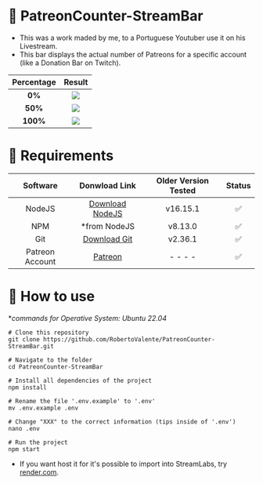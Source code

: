 # 📶 PatreonCounter-StreamBar
- This was a work maded by me, to a Portuguese Youtuber use it on his Livestream.
- This bar displays the actual number of Patreons for a specific account (like a Donation Bar on Twitch).

| **Percentage** |                  **Result**                 |
|:--------------:|:-------------------------------------------:|
|     **0%**     | <img src="https://i.imgur.com/xhEB25y.png"> |
|     **50%**    | <img src="https://i.imgur.com/dn4gXY5.png"> |
|    **100%**    | <img src="https://i.imgur.com/XJI645w.png"> |

# 📌 Requirements
| Software |                   Donwload Link                   | Older Version Tested | Status |
|:--------:|:-------------------------------------------------:|:--------------------:|:------:|
|  NodeJS  | [Download NodeJS](https://nodejs.org/en/download) |       v16.15.1       |    ✅   |
|    NPM   |                    *from NodeJS                   |        v8.13.0       |    ✅   |
|    Git   |   [Download Git](https://git-scm.com/downloads)   |        v2.36.1       |    ✅   |
|    Patreon Account   |   [Patreon](https://patreon.com)   |        - - - -       |    ✅   |

# 📌 How to use
**commands for Operative System: Ubuntu 22.04*
```console
# Clone this repository
git clone https://github.com/RobertoValente/PatreonCounter-StreamBar.git

# Navigate to the folder
cd PatreonCounter-StreamBar

# Install all dependencies of the project
npm install

# Rename the file '.env.example' to '.env'
mv .env.example .env

# Change "XXX" to the correct information (tips inside of '.env')
nano .env

# Run the project
npm start
```
- If you want host it for it's possible to import into StreamLabs, try [render.com](https://ender.com).
